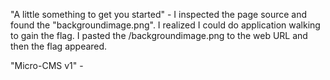 "A little something to get you started" - I inspected the page source and found the "backgroundimage.png". I realized I could do application walking to gain the flag. I pasted the /backgroundimage.png to the web URL and then the flag appeared.

"Micro-CMS v1" - 
